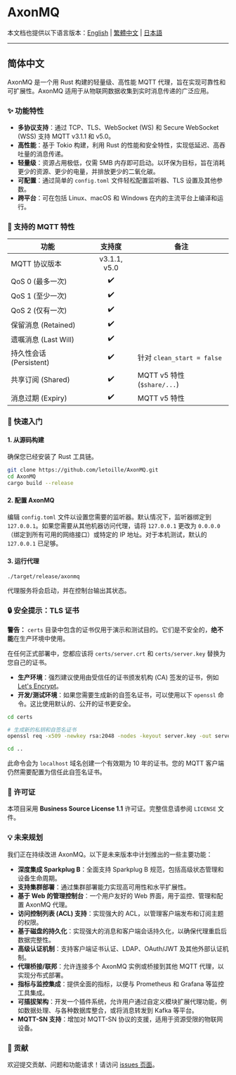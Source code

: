 # AxonMQ

本文档也提供以下语言版本：[English](README.md) | [繁體中文](README.zh-TW.md) | [日本語](README.ja.md)

---

## 简体中文

AxonMQ 是一个用 Rust 构建的轻量级、高性能 MQTT 代理，旨在实现可靠性和可扩展性。AxonMQ 适用于从物联网数据收集到实时消息传递的广泛应用。

### ✨ 功能特性

- **多协议支持**：通过 TCP、TLS、WebSocket (WS) 和 Secure WebSocket (WSS) 支持 MQTT v3.1.1 和 v5.0。
- **高性能**：基于 Tokio 构建，利用 Rust 的性能和安全特性，实现低延迟、高吞吐量的消息传递。
- **轻量级**：资源占用极低，仅需 5MB 内存即可启动。以环保为目标，旨在消耗更少的资源、更少的电量，并排放更少的二氧化碳。
- **可配置**：通过简单的 `config.toml` 文件轻松配置监听器、TLS 设置及其他参数。
- **跨平台**：可在包括 Linux、macOS 和 Windows 在内的主流平台上编译和运行。

### 💎 支持的 MQTT 特性

| 功能                     | 支持度 | 备注                                |
| ------------------------ | :----: | ----------------------------------- |
| MQTT 协议版本            | v3.1.1, v5.0 |                                     |
| QoS 0 (最多一次)         |   ✔️    |                                     |
| QoS 1 (至少一次)         |   ✔️    |                                     |
| QoS 2 (仅有一次)         |   ✔️    |                                     |
| 保留消息 (Retained)      |   ✔️    |                                     |
| 遗嘱消息 (Last Will)     |   ✔️    |                                     |
| 持久性会话 (Persistent)  |   ✔️    | 针对 `clean_start = false`          |
| 共享订阅 (Shared)        |   ✔️    | MQTT v5 特性 (`$share/...`)         |
| 消息过期 (Expiry)        |   ✔️    | MQTT v5 特性                        |

### 🚀 快速入门

#### 1. 从源码构建

确保您已经安装了 Rust 工具链。

```bash
git clone https://github.com/letoille/AxonMQ.git
cd AxonMQ
cargo build --release
```

#### 2. 配置 AxonMQ

编辑 `config.toml` 文件以设置您需要的监听器。默认情况下，监听器绑定到 `127.0.0.1`。如果您需要从其他机器访问代理，请将 `127.0.0.1` 更改为 `0.0.0.0`（绑定到所有可用的网络接口）或特定的 IP 地址。对于本机测试，默认的 `127.0.0.1` 已足够。

#### 3. 运行代理

```bash
./target/release/axonmq
```

代理服务将会启动，并在控制台输出其状态。

### 🔒 安全提示：TLS 证书

**警告：** `certs` 目录中包含的证书仅用于演示和测试目的。它们是不安全的，**绝不能**在生产环境中使用。

在任何正式部署中，您都应该将 `certs/server.crt` 和 `certs/server.key` 替换为您自己的证书。

- **生产环境**：强烈建议使用由受信任的证书颁发机构 (CA) 签发的证书，例如 [Let's Encrypt](https://letsencrypt.org/)。
- **开发/测试环境**：如果您需要生成新的自签名证书，可以使用以下 `openssl` 命令。这比使用默认的、公开的证书更安全。

```bash
cd certs

# 生成新的私钥和自签名证书
openssl req -x509 -newkey rsa:2048 -nodes -keyout server.key -out server.crt -days 3650 -subj "/CN=localhost"

cd ..
```
此命令会为 `localhost` 域名创建一个有效期为 10 年的证书。您的 MQTT 客户端仍然需要配置为信任此自签名证书。

### 📜 许可证

本项目采用 **Business Source License 1.1** 许可证。完整信息请参阅 `LICENSE` 文件。

### 💡 未来规划

我们正在持续改进 AxonMQ。以下是未来版本中计划推出的一些主要功能：

- **深度集成 Sparkplug B**：全面支持 Sparkplug B 规范，包括高级状态管理和设备生命周期。
- **支持集群部署**：通过集群部署能力实现高可用性和水平扩展性。
- **基于 Web 的管理控制台**：一个用户友好的 Web 界面，用于监控、管理和配置 AxonMQ 代理。
- **访问控制列表 (ACL) 支持**：实现强大的 ACL，以管理客户端发布和订阅主题的权限。
- **基于磁盘的持久化**：实现强大的消息和客户端会话持久化，以确保代理重启后数据完整性。
- **高级认证机制**：支持客户端证书认证、LDAP、OAuth/JWT 及其他外部认证机制。
- **代理桥接/联邦**：允许连接多个 AxonMQ 实例或桥接到其他 MQTT 代理，以实现分布式部署。
- **指标与监控集成**：提供全面的指标，以便与 Prometheus 和 Grafana 等监控工具集成。
- **可插拔架构**：开发一个插件系统，允许用户通过自定义模块扩展代理功能，例如数据处理、与各种数据库整合，或将消息转发到 Kafka 等平台。
- **MQTT-SN 支持**：增加对 MQTT-SN 协议的支援，适用于资源受限的物联网设备。

### 🤝 贡献

欢迎提交贡献、问题和功能请求！请访问 [issues 页面](https://github.com/letoille/AxonMQ/issues)。